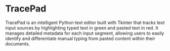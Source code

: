 # TracePad
TracePad is an intelligent Python text editor built with Tkinter that tracks text input sources by highlighting typed text in green and pasted text in red. It manages detailed metadata for each input segment, allowing users to easily identify and differentiate manual typing from pasted content within their documents.
